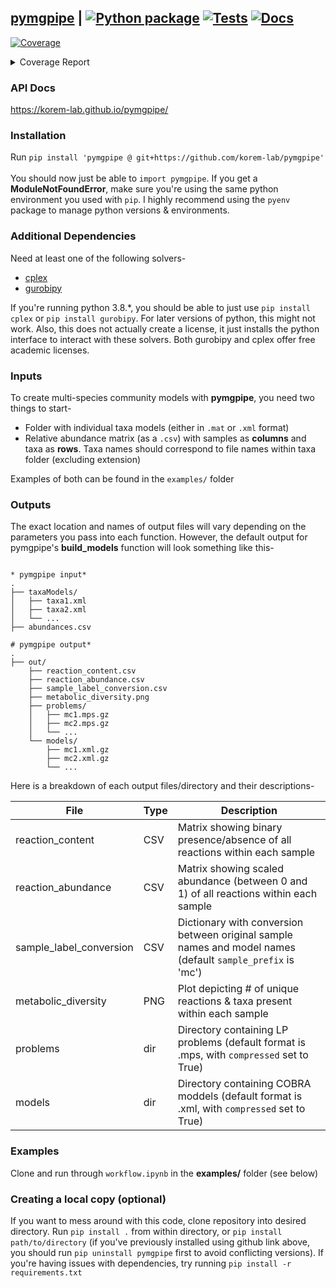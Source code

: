 ## [pymgpipe](https://korem-lab.github.io/pymgpipe/) | [![Python package](https://github.com/korem-lab/pymgpipe/actions/workflows/python-package.yml/badge.svg?branch=main)](https://github.com/korem-lab/pymgpipe/actions/workflows/python-package.yml) [![Tests](https://github.com/korem-lab/pymgpipe/actions/workflows/tests.yml/badge.svg?branch=main)](https://github.com/korem-lab/pymgpipe/actions/workflows/tests.yml) [![Docs](https://github.com/korem-lab/pymgpipe/actions/workflows/docs.yml/badge.svg)](https://github.com/korem-lab/pymgpipe/actions/workflows/docs.yml)  
<!-- Pytest Coverage Comment:Begin -->
<a href="https://github.com/korem-lab/pymgpipe/blob/main/README.md"><img alt="Coverage" src="https://img.shields.io/badge/Coverage-80%25-green.svg" /></a><details><summary>Coverage Report </summary><table><tr><th>File</th><th>Stmts</th><th>Miss</th><th>Cover</th><th>Missing</th></tr><tbody><tr><td colspan="5"><b>pymgpipe</b></td></tr><tr><td>&nbsp; &nbsp;<a href="https://github.com/korem-lab/pymgpipe/blob/main/pymgpipe/build.py">build.py</a></td><td>145</td><td>10</td><td>93%</td><td><a href="https://github.com/korem-lab/pymgpipe/blob/main/pymgpipe/build.py#L24">24</a>, <a href="https://github.com/korem-lab/pymgpipe/blob/main/pymgpipe/build.py#L30">30</a>, <a href="https://github.com/korem-lab/pymgpipe/blob/main/pymgpipe/build.py#L37">37</a>, <a href="https://github.com/korem-lab/pymgpipe/blob/main/pymgpipe/build.py#L47-L50">47&ndash;50</a>, <a href="https://github.com/korem-lab/pymgpipe/blob/main/pymgpipe/build.py#L72">72</a>, <a href="https://github.com/korem-lab/pymgpipe/blob/main/pymgpipe/build.py#L74">74</a>, <a href="https://github.com/korem-lab/pymgpipe/blob/main/pymgpipe/build.py#L99-L100">99&ndash;100</a>, <a href="https://github.com/korem-lab/pymgpipe/blob/main/pymgpipe/build.py#L143">143</a></td></tr><tr><td>&nbsp; &nbsp;<a href="https://github.com/korem-lab/pymgpipe/blob/main/pymgpipe/coupling.py">coupling.py</a></td><td>37</td><td>4</td><td>89%</td><td><a href="https://github.com/korem-lab/pymgpipe/blob/main/pymgpipe/coupling.py#L60-L68">60&ndash;68</a></td></tr><tr><td>&nbsp; &nbsp;<a href="https://github.com/korem-lab/pymgpipe/blob/main/pymgpipe/diet.py">diet.py</a></td><td>83</td><td>8</td><td>90%</td><td><a href="https://github.com/korem-lab/pymgpipe/blob/main/pymgpipe/diet.py#L18">18</a>, <a href="https://github.com/korem-lab/pymgpipe/blob/main/pymgpipe/diet.py#L294">294</a>, <a href="https://github.com/korem-lab/pymgpipe/blob/main/pymgpipe/diet.py#L307-L318">307&ndash;318</a>, <a href="https://github.com/korem-lab/pymgpipe/blob/main/pymgpipe/diet.py#L323-L326">323&ndash;326</a>, <a href="https://github.com/korem-lab/pymgpipe/blob/main/pymgpipe/diet.py#L356">356</a></td></tr><tr><td>&nbsp; &nbsp;<a href="https://github.com/korem-lab/pymgpipe/blob/main/pymgpipe/fva.py">fva.py</a></td><td>73</td><td>17</td><td>77%</td><td><a href="https://github.com/korem-lab/pymgpipe/blob/main/pymgpipe/fva.py#L41-L56">41&ndash;56</a>, <a href="https://github.com/korem-lab/pymgpipe/blob/main/pymgpipe/fva.py#L59-L60">59&ndash;60</a>, <a href="https://github.com/korem-lab/pymgpipe/blob/main/pymgpipe/fva.py#L63-L64">63&ndash;64</a>, <a href="https://github.com/korem-lab/pymgpipe/blob/main/pymgpipe/fva.py#L81-L82">81&ndash;82</a>, <a href="https://github.com/korem-lab/pymgpipe/blob/main/pymgpipe/fva.py#L93">93</a>, <a href="https://github.com/korem-lab/pymgpipe/blob/main/pymgpipe/fva.py#L97">97</a></td></tr><tr><td>&nbsp; &nbsp;<a href="https://github.com/korem-lab/pymgpipe/blob/main/pymgpipe/io.py">io.py</a></td><td>106</td><td>36</td><td>66%</td><td><a href="https://github.com/korem-lab/pymgpipe/blob/main/pymgpipe/io.py#L17">17</a>, <a href="https://github.com/korem-lab/pymgpipe/blob/main/pymgpipe/io.py#L55">55</a>, <a href="https://github.com/korem-lab/pymgpipe/blob/main/pymgpipe/io.py#L61-L66">61&ndash;66</a>, <a href="https://github.com/korem-lab/pymgpipe/blob/main/pymgpipe/io.py#L80-L81">80&ndash;81</a>, <a href="https://github.com/korem-lab/pymgpipe/blob/main/pymgpipe/io.py#L95-L96">95&ndash;96</a>, <a href="https://github.com/korem-lab/pymgpipe/blob/main/pymgpipe/io.py#L111">111</a>, <a href="https://github.com/korem-lab/pymgpipe/blob/main/pymgpipe/io.py#L117-L120">117&ndash;120</a>, <a href="https://github.com/korem-lab/pymgpipe/blob/main/pymgpipe/io.py#L125-L133">125&ndash;133</a>, <a href="https://github.com/korem-lab/pymgpipe/blob/main/pymgpipe/io.py#L142">142</a>, <a href="https://github.com/korem-lab/pymgpipe/blob/main/pymgpipe/io.py#L146-L147">146&ndash;147</a>, <a href="https://github.com/korem-lab/pymgpipe/blob/main/pymgpipe/io.py#L152-L157">152&ndash;157</a>, <a href="https://github.com/korem-lab/pymgpipe/blob/main/pymgpipe/io.py#L161-L167">161&ndash;167</a>, <a href="https://github.com/korem-lab/pymgpipe/blob/main/pymgpipe/io.py#L176-L177">176&ndash;177</a></td></tr><tr><td>&nbsp; &nbsp;<a href="https://github.com/korem-lab/pymgpipe/blob/main/pymgpipe/main.py">main.py</a></td><td>141</td><td>43</td><td>70%</td><td><a href="https://github.com/korem-lab/pymgpipe/blob/main/pymgpipe/main.py#L93">93</a>, <a href="https://github.com/korem-lab/pymgpipe/blob/main/pymgpipe/main.py#L96">96</a>, <a href="https://github.com/korem-lab/pymgpipe/blob/main/pymgpipe/main.py#L140">140</a>, <a href="https://github.com/korem-lab/pymgpipe/blob/main/pymgpipe/main.py#L158-L160">158&ndash;160</a>, <a href="https://github.com/korem-lab/pymgpipe/blob/main/pymgpipe/main.py#L183-L236">183&ndash;236</a>, <a href="https://github.com/korem-lab/pymgpipe/blob/main/pymgpipe/main.py#L252-L256">252&ndash;256</a>, <a href="https://github.com/korem-lab/pymgpipe/blob/main/pymgpipe/main.py#L282-L284">282&ndash;284</a>, <a href="https://github.com/korem-lab/pymgpipe/blob/main/pymgpipe/main.py#L297">297</a></td></tr><tr><td>&nbsp; &nbsp;<a href="https://github.com/korem-lab/pymgpipe/blob/main/pymgpipe/metrics.py">metrics.py</a></td><td>22</td><td>20</td><td>9%</td><td><a href="https://github.com/korem-lab/pymgpipe/blob/main/pymgpipe/metrics.py#L4-L33">4&ndash;33</a></td></tr><tr><td>&nbsp; &nbsp;<a href="https://github.com/korem-lab/pymgpipe/blob/main/pymgpipe/nmpc.py">nmpc.py</a></td><td>90</td><td>9</td><td>90%</td><td><a href="https://github.com/korem-lab/pymgpipe/blob/main/pymgpipe/nmpc.py#L84">84</a>, <a href="https://github.com/korem-lab/pymgpipe/blob/main/pymgpipe/nmpc.py#L86">86</a>, <a href="https://github.com/korem-lab/pymgpipe/blob/main/pymgpipe/nmpc.py#L90">90</a>, <a href="https://github.com/korem-lab/pymgpipe/blob/main/pymgpipe/nmpc.py#L96-L97">96&ndash;97</a>, <a href="https://github.com/korem-lab/pymgpipe/blob/main/pymgpipe/nmpc.py#L126-L128">126&ndash;128</a>, <a href="https://github.com/korem-lab/pymgpipe/blob/main/pymgpipe/nmpc.py#L130">130</a></td></tr><tr><td>&nbsp; &nbsp;<a href="https://github.com/korem-lab/pymgpipe/blob/main/pymgpipe/utils.py">utils.py</a></td><td>184</td><td>66</td><td>64%</td><td><a href="https://github.com/korem-lab/pymgpipe/blob/main/pymgpipe/utils.py#L43-L44">43&ndash;44</a>, <a href="https://github.com/korem-lab/pymgpipe/blob/main/pymgpipe/utils.py#L47">47</a>, <a href="https://github.com/korem-lab/pymgpipe/blob/main/pymgpipe/utils.py#L50">50</a>, <a href="https://github.com/korem-lab/pymgpipe/blob/main/pymgpipe/utils.py#L65">65</a>, <a href="https://github.com/korem-lab/pymgpipe/blob/main/pymgpipe/utils.py#L80">80</a>, <a href="https://github.com/korem-lab/pymgpipe/blob/main/pymgpipe/utils.py#L84">84</a>, <a href="https://github.com/korem-lab/pymgpipe/blob/main/pymgpipe/utils.py#L99-L102">99&ndash;102</a>, <a href="https://github.com/korem-lab/pymgpipe/blob/main/pymgpipe/utils.py#L108">108</a>, <a href="https://github.com/korem-lab/pymgpipe/blob/main/pymgpipe/utils.py#L112-L114">112&ndash;114</a>, <a href="https://github.com/korem-lab/pymgpipe/blob/main/pymgpipe/utils.py#L117-L135">117&ndash;135</a>, <a href="https://github.com/korem-lab/pymgpipe/blob/main/pymgpipe/utils.py#L144-L145">144&ndash;145</a>, <a href="https://github.com/korem-lab/pymgpipe/blob/main/pymgpipe/utils.py#L173-L174">173&ndash;174</a>, <a href="https://github.com/korem-lab/pymgpipe/blob/main/pymgpipe/utils.py#L179-L181">179&ndash;181</a>, <a href="https://github.com/korem-lab/pymgpipe/blob/main/pymgpipe/utils.py#L219-L222">219&ndash;222</a>, <a href="https://github.com/korem-lab/pymgpipe/blob/main/pymgpipe/utils.py#L224-L232">224&ndash;232</a>, <a href="https://github.com/korem-lab/pymgpipe/blob/main/pymgpipe/utils.py#L236">236</a>, <a href="https://github.com/korem-lab/pymgpipe/blob/main/pymgpipe/utils.py#L247-L248">247&ndash;248</a>, <a href="https://github.com/korem-lab/pymgpipe/blob/main/pymgpipe/utils.py#L251-L255">251&ndash;255</a>, <a href="https://github.com/korem-lab/pymgpipe/blob/main/pymgpipe/utils.py#L275-L276">275&ndash;276</a>, <a href="https://github.com/korem-lab/pymgpipe/blob/main/pymgpipe/utils.py#L284-L292">284&ndash;292</a>, <a href="https://github.com/korem-lab/pymgpipe/blob/main/pymgpipe/utils.py#L298-L301">298&ndash;301</a></td></tr><tr><td>&nbsp; &nbsp;<a href="https://github.com/korem-lab/pymgpipe/blob/main/pymgpipe/vffva.py">vffva.py</a></td><td>27</td><td>22</td><td>19%</td><td><a href="https://github.com/korem-lab/pymgpipe/blob/main/pymgpipe/vffva.py#L44-L78">44&ndash;78</a></td></tr><tr><td><b>TOTAL</b></td><td><b>1167</b></td><td><b>235</b></td><td><b>80%</b></td><td>&nbsp;</td></tr></tbody></table></details>
<!-- Pytest Coverage Comment:End -->

### API Docs
https://korem-lab.github.io/pymgpipe/

### Installation
Run `pip install 'pymgpipe @ git+https://github.com/korem-lab/pymgpipe'`<br/><br/>
You should now just be able to `import pymgpipe`. If you get a **ModuleNotFoundError**, make sure you're using the same python environment you used with `pip`. I highly recommend using the `pyenv` package to manage python versions & environments.

### Additional Dependencies
Need at least one of the following solvers-

-  [cplex](<https://www-01.ibm.com/software/commerce/optimization/cplex-optimizer/>)
-  [gurobipy](<http://www.gurobi.com>)

If you're running python 3.8.*, you should be able to just use `pip install cplex` or `pip install gurobipy`. For later versions of python, this might not work. Also, this does not actually create a license, it just installs the python interface to interact with these solvers. Both gurobipy and cplex offer free academic licenses. 

### Inputs
To create multi-species community models with **pymgpipe**, you need two things to start-

-  Folder with individual taxa models (either in `.mat` or `.xml` format)
-  Relative abundance matrix (as a `.csv`) with samples as **columns** and taxa as **rows**. Taxa names should correspond to file names within taxa folder (excluding extension)

Examples of both can be found in the  `examples/` folder

### Outputs
The exact location and names of output files will vary depending on the parameters you pass into each function. However, the default output for pymgpipe's **build_models** function will look something like this-

```

* pymgpipe input*
.
├── taxaModels/
│   ├── taxa1.xml
│   ├── taxa2.xml
│   └── ...
├── abundances.csv

# pymgpipe output*
.
├── out/
    ├── reaction_content.csv
    ├── reaction_abundance.csv
    ├── sample_label_conversion.csv
    ├── metabolic_diversity.png
    ├── problems/
    │   ├── mc1.mps.gz
    │   ├── mc2.mps.gz
    │   └── ...
    └── models/
        ├── mc1.xml.gz
        ├── mc2.xml.gz
        └── ...
```

Here is a breakdown of each output files/directory and their descriptions-

| File | Type | Description |  
|---|---|---|
| reaction_content | CSV | Matrix showing binary presence/absence of all reactions within each sample | 
| reaction_abundance | CSV | Matrix showing scaled abundance (between 0 and 1) of all reactions within each sample  |  
| sample_label_conversion | CSV | Dictionary with conversion between original sample names and model names (default `sample_prefix` is 'mc') | 
| metabolic_diversity | PNG | Plot depicting # of unique reactions & taxa present within each sample | 
| problems | dir | Directory containing LP problems (default format is .mps, with `compressed` set to True) |  
| models | dir | Directory containing COBRA moddels (default format is .xml, with `compressed` set to True) | 

### Examples
Clone and run through `workflow.ipynb` in the **examples/** folder (see below)

### Creating a local copy (optional)
If you want to mess around with this code, clone repository into desired directory. Run `pip install .` from within directory, or `pip install path/to/directory` (if you've previously installed using github link above, you should run `pip uninstall pymgpipe` first to avoid conflicting versions). If you're having issues with dependencies, try running `pip install -r requirements.txt`

